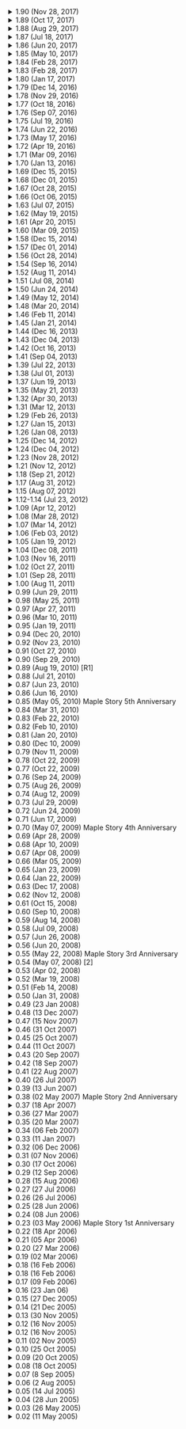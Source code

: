 <details>
     <summary>
            1.90 (Nov 28, 2017)
     </summary>
     
     - New Playable Character:  Cadena Intro
     - New Playable Character:  Cadena Skills
     - Skill Updates: New 5th Job Skills
     - Skill Updates: Skill Revamps
     - New Content: Maple Achievements
     - New Content: Spirit Savior
     - Additional Updates: A Better Maple
     - Additional Updates: Boss Reward Changes
     - Additional Updates: Game-Related Changes
     - Additional Updates: Skill-Related Changes
     - Additional Updates: Bug Fixes
     - Nova Events: Breakthrough Nova
     - Nova Events: Character Name Change
     - Nova Events: Nova Box
     - Nova Events: Nova Coin Shop
     - Nova Events: Nova Sugar Time
     - Nova Events: Nova Hot Week
     - Nova Events: Super Nova
     - Other New Events: Zero Character Creation
     - Other New Events: Cryojet Mount
     - Other New Events: Dragon Pop
     - Other New Events: 2x EXP & Drop Weekend
     - Other New Events: Sunny Sunday Perk
     - Other New Events: Festival 100-Player Bingo
     
</details>

<details>
     <summary>
            1.89 (Oct 17, 2017)
     </summary>
     
     - Halloween Event: Hallowkitty’s Halloween Bash
     - Halloween Event: Murgoth Dungeon
     - Halloween Event: Madhouse Dungeon
     - Halloween Event: Dark Lords of Darkness
     - Halloween Event: Halloween 2x EXP & Drop Weekends
     - Additional Updates: Bug Fixes
     - Additional Updates: UI Improvements
     - Additional Updates: Balance Updates
     - Other New Events: Sugar Rush Honey Flow
     - Other New Events: Prism Perks
     - Other New Events: Maple Music Festival
     - Other New Events: Maplehood Watch
     - Other New Events: Sunny Sunday Perk
     - Other New Events: Cat of All Trades
     - Other New Events: Spell Trace Fever Time
     - Thanksgiving Events: Thanksgiving!
     - Thanksgiving Events: Food Fighter
     - Thanksgiving Events: Thanksgiving Turkey Egg Hunt
     - Nova Events: Journey from Grandis to Maple World
     - Nova Events: Nova Registration Event
     - Nova Events: Nova Attendance Check
     - Black Friday Events: Black Friday Hot Week
     - Black Friday Events: Black Friday Big Spender
     
</details>

<details>
     <summary>
            1.88 (Aug 29, 2017)
     </summary>
     
     - New Content: A Better Maple
     - New Content: Skill Revamps
     - New Content: Quest Revamps
     - New Content: Monster Life Revamp
     - New Content: Cross World Party Quest Revamp
     - New Content: Updates to Combat Maps
     - New Content: Mu Lung Dojo Updates
     - New Content: Screenshot Options
     - New Content: Additional Updates
     - New Content: Bug Fixes
     - New Events: Dice Master
     - New Events: Recruiting New Members
     - New Events: Sunny Sunday Perk
     - New Events: September Attendance Check
     - New Events: Challenge! Rainbow Spectrum
     - New Events: Absolute Taste
     - New Events: World Leap
     - New Events: Spell Trace Fever Time
     - New Events: Maple Leaf High
     - New Events: Hot Week
     - Moon Festival Events: The Great Moon Bunny Ceremonial Table
     - Moon Festival Events: Moon Festival Coin Shop
     - Moon Festival Events: Bountiful Fall Saturday Perk
     - Moon Festival Events: Moon Festival Gift Box
     - Moon Festival Events: Moon Festival 2x EXP & Drop Weekend
     
</details>

<details>
     <summary>
            1.87 (Jul 18, 2017)
     </summary>
     
     - New Content: Dream Defender
     - New Content: Fantasy Theme World
     - New Content: Arcana
     - Additional Updates: Bug Fixes
     - Eluna Events: Elunarium Energy
     - Eluna Events: Otherworldly Luck
     - Eluna Events: Eluna's Prospects
     - Eluna Events: Eluna Express
     - Eluna Events: Elunarium Accessory Crafting
     - Eluna Events: Break the Elunarium Pillar
     - Override Events: Override Saturday Perk Event
     - Override Events: Override Box Event
     - Override Events: Override Coin Shop
     - Override Events: Override Hot Week
     - Override Events: TakeOver Event
     - Override Events: Override Mega Burning Project
     - Override Events: Override Hot Week 2
     - Festival Events: Festival All-in-One Gift Box
     - Festival Events: Festival Box Event
     - Festival Events: Festival Saturday Perk Event
     - Festival Events: Festival Sugar Time
     - Festival Events: Festival 100-Player Bingo
     - Other New Events: Dream Defender Grand Opening Event
     - Other New Events: Zero Character Creation
     - Other New Events: Latte Trio Event
     - Other New Events: The Legends Return
     - Other New Events: 2x EXP & Drop Weekends
     - Other New Events: Spell Trace Fever Time
     - Other New Events: Spiegelmann Express: Nihal Desert Trade Tycoon
     - Other New Events: Cash Inventory Transfer Event
     - Other New Events: Tinkerer's Chest
     
</details>

<details>
     <summary>
            1.86 (Jun 20, 2017)
     </summary>
     
     - New Content: New 5th Job Skills: V Matrix Update
     - New Content: New 5th Job Skills: New Skills: All Jobs
     - New Content: New 5th Job Skills: New Skills: Explorers
     - New Content: New 5th Job Skills: New Skills: Cygnus Knights
     - New Content: New 5th Job Skills: New Skills: Heroes
     - New Content: New 5th Job Skills: New Skills: Demons
     - New Content: New 5th Job Skills: New Skills: Resistance
     - New Content: New 5th Job Skills: New Skills: Nova
     - New Content: New 5th Job Skills: New Skills: Sengoku
     - New Content: New 5th Job Skills: New Skills: Warrior Jobs
     - New Content: New 5th Job Skills: New Skills: Magician Jobs
     - New Content: New 5th Job Skills: New Skills: Bowman Jobs
     - New Content: New 5th Job Skills: New Skills: Thief Jobs
     - New Content: New 5th Job Skills: New Skills: Pirate Jobs
     - Additional Updates: Legion System
     - Additional Updates: Theme Dungeon: Omega Sector
     - Additional Updates: Boss Lucid Hard Mode
     - Additional Updates: Boss Changes
     - Additional Updates: ‘A Better Maple’ System Changes
     - Additional Updates: Mu Lung Dojo Formidable Opponent
     - Additional Updates: Leafre Revamp
     - Additional Updates: Jett Skill Revamp
     - Additional Updates: Hayato Skill Revamp
     - Additional Updates: New Star Force Maps
     - Additional Updates: Bug Fixes
     - Override Events: Breakthrough Override Event
     - Override Events: Override Box Event
     - Override Events: Override Coin Shop
     - Override Events: Character Name Change Event
     - Override Events: TakeOver Event
     - Override Events: Override Saturday Perk Event
     - Override Events: Override Hot Week
     - Override Events: Override 100-Player Bingo
     - Override Events: Override Mega Burning Project
     - Override Events: Override Hot Week 2
     - Other New Events: Legion Grand Opening Event
     - Other New Events: Zero Character Creation
     - Other New Events: Mu Lung Dojo Formidable Opponent Grand Opening Event
     - Other New Events: 2x EXP & Drop Weekends
     - Other New Events: Spell Trace Fever Time
     - Other New Events: Omega Sector Grand Opening Event
     - Other New Events: M-Force Override Event
     - Other New Events: Party Punks Monster Collection Event
     - Other New Events: Sengoku High
     - Other New Events: Elunarium Energy
     - Other New Events: Otherworldly Luck
     
</details>

<details>
     <summary>
            1.85 (May 10, 2017)
     </summary>
     
     - Re:ZERO Events: Re:ZERO Attendance Check Event
     - Re:ZERO Events: Re:ZERO Reboot World Event
     - Additional Updates: Meso Market
     - Additional Updates: Bug Fixes
     - New Events: New & Returning Players Event
     - New Events: Discount Coupon Giveaway
     - New Events: Hot Week
     - New Events: Mechanical Hearts
     - New Events: Dragon Boat Festival
     - New Events: Mini-Game Station
     - New Events: Jewel Crafting
     - New Events: Spell Trace Fever Time
     - New Events: Hunting Boost Haste Event
     - New Events: Beast Tamer Character Creation
     - New Events: 2x EXP & Drop Weekends
     - Override Pre-Events: Override Registration Event
     - Override Pre-Events: Journey to Override Event
     - Override Pre-Events: Override Mega Burning Project
     - Override Pre-Events: Override Attendance Check
     - Override Pre-Events: Override Hot Week
     
</details>

<details>
     <summary>
            1.84 (Feb 28, 2017)
     </summary>
     
     - 12th Terrorversary: Night of the Living Bean
     - Thursday the 12th Events: Burning Project
     - Thursday the 12th Events: Freaky Frankenbalrog
     - Thursday the 12th Events: Bizarre Balloon Bonanza
     - Thursday the 12th Events: Maple Anniversary Museum
     - Thursday the 12th Events: 12th Anniversary Box
     - Thursday the 12th Events: Maple Rain
     - Thursday the 12th Events: Curious Coin Shop
     - Thursday the 12th Events: Anniversary Achievement Avalanche
     - Thursday the 12th Events: Anniversary Attendance Check
     - Thursday the 12th Events: 12th Anniversary Hot Week
     - Thursday the 12th Weekend Events: Thursday the 12th Box
     - Thursday the 12th Weekend Events: Thursday-Only Benefits
     - Thursday the 12th Weekend Events: Thursday-Sunday Benefits
     - Spring Events: Golden Rocket Rider
     - Spring Events: Spring Heatwave
     - Spring Events: The Great Easter Egg Hunt
     - Spring Events: The Mad Bunny
     - Spring Events: Golden Egg Coloring
     - Other New Events: Tinkerer’s Chest
     - Other New Events: Spell Trace Fever Time
     - Other New Events: 2x EXP & Drop Weekends
     - Other New Events: Cash Inventory Transfer Event
     - Other New Events: Maple Leaf High
     - Additional Updates: Bug Fixes
     
</details>

<details>
     <summary>
            1.83 (Feb 28, 2017)
     </summary>
     
     - New Content: Theme Dungeon: Kerning Tower
     - New Content: ‘A Better Maple’ System Changes
     - New Content: Maple Value Points (MVP) Service
     - Additional Updates: Bug Fixes
     - Additional Updates: Boss Von Leon Hard Mode
     - Additional Updates: Aran and Xenon Quest Revamp
     - New Events: Kerning Tower Opening Celebration
     - New Events: Best Friends Forever
     - New Events: Hasty Hunting
     - New Events: March Attendance Check
     - New Events: 2x EXP & Drop Weekends
     - New Events: Hot Week
     - New Events: Spell Trace Fever Time
     - New Events: Artifact Hunt
     - New Events: Steamed Bun Maestro
     - New Events: Chocky Day
     - New Events: Hot Week 2
     
</details>

<details>
     <summary>
            1.80 (Jan 17, 2017)
     </summary>
     
     - Appreciation Events: Player Appreciation ReVVard
     - Appreciation Events: Maple VVorld Records
     - Additional Updates: Bug Fixes
     - Lunar New Year Events: New Year Gift Box
     - Lunar New Year Events: New Year Fireworks
     - Lunar New Year Events: New Year Coin Shop
     - Lunar New Year Events: New Year Greetings
     - Lunar New Year Events: New Year Bingo
     - Lunar New Year Events: New Year OX Quiz
     - Lunar New Year Events: New Year's Countdown Shop
     - Lunar New Year Events: Lunar New Year Hot Week
     - Other New Events: 2x EXP & Drop Weekends
     - Other New Events: Hot Days
     - Other New Events: Hot Weekends
     - Other New Events: Cash Inventory Transfer Event
     - Other New Events: Spiegelmann Express: The Chu Chu Truck
     - Other New Events: February Attendance Check
     - Other New Events: Maplehood Watch
     - Other New Events: Special Beauty Coupon Event
     - Other New Events: Spell Trace Fever Time
     - Other New Events: Sengoku High
     - Other New Events: Hot Week
     - Mardi Gras Events: Mardi Gras Throw
     - Mardi Gras Events: Mardi Gras Masks
     - Valentine's Day Events: Choco Onslaught
     - Valentine's Day Events: Cassandra's Special Candy
     - Valentine's Day Events: Blackheart Day: Singles Army Unite!
     - Valentine's Day Events: Cassandra's Dating Advice
     - Valentine's Day Events: The Sweetest Day
     - Valentine's Day Events: Sweet in the Center
     - Valentine's Day Events: Valentine's Day Heart-Shaped Box
     
</details>

<details>
     <summary>
            1.79 (Dec 14, 2016)
     </summary>
     
     - New Content: 5th Job Advancement: 5th Job Overview
     - New Content: 5th Job Advancement: New Skills: All Jobs
     - New Content: 5th Job Advancement: New Skills: Warrior Jobs
     - New Content: 5th Job Advancement: New Skills: Magician Jobs
     - New Content: 5th Job Advancement: New Skills: Bowman Jobs
     - New Content: 5th Job Advancement: New Skills: Thief Jobs
     - New Content: 5th Job Advancement: New Skills: Pirate Jobs
     - New Area: Arcane River: Vanishing Journey
     - New Area: Arcane River: Chu Chu Island
     - Additional Updates: Bug Fixes
     - MapleStory V Events: V Hot Day
     - MapleStory V Events: V Box Event
     - MapleStory V Events: Mesoranger V
     - MapleStory V Events: Mega Burning Project
     - MapleStory V Events: V Coin Shop
     - Holiday Events: Icy Onslaught
     - Holiday Events: Catch a Snowflake
     - Holiday Events: Cassandra’s Christmas Present
     - Holiday Events: New Year's Countdown
     - Other New Events: December Big Spender
     - Other New Events: Let's Party Quest
     - Other New Events: 2x EXP & Drop Weekends
     - Other New Events: Spell Trace Fever Time
     
</details>

<details>
     <summary>
            1.78 (Nov 29, 2016)
     </summary>
     
     - New Content: UI Revamp
     - New Content: Damage Cap Removal
     - New Content: Reduced Leveling Curve
     - New Content: Auction House
     - New Content: Character Name Change
     - Additional Update: Bug Fixes
     - Additional Update: Stat Changes
     - Additional Update: Reboot World Monster HP Changes
     - Additional Update: ‘A Better Maple’ System Changes
     - MapleStory V Event: V Hot Day
     - MapleStory V Event: Mega Burning Project
     - MapleStory V Event: Hi-Five Box Event
     - MapleStory V Event: Play V Rewards Event
     - MapleStory V Event: V Breakthrough Event
     - MapleStory V Event: V Coin Shop
     - MapleStory V Event: V Tracker
     - Holiday Event: Happyville
     - Holiday Event: Christmas Everywhere
     - Holiday Event: The Grand Christmas Tree
     - Holiday Event: Santa’s Shining Gift
     - Other New Events: Zero Character Creation
     - Other New Events: Beast Tamer Character Creation
     - Other New Events: Hot Week
     - Other New Events: 2x EXP & Drop Weekends
     - Other New Events: Spell Trace Fever Time
     - Other New Events: Tinkerer’s Chest
     
</details>

<details>
     <summary>
            1.77 (Oct 18, 2016)
     </summary>
     
     - New Content: The Afterlands
     - Bug Fixes
     - Skill Changes
     - ‘A Better Maple’ System Changes
     - Fishing System
     - Wedding System Revamp
     - Secret Stories
     - Haunted Mansion
     - Elite Pumpkin Zombie
     - Hero’s Gauntlet
     - Halloween Kaleido-Spinner Event
     - Dark Lords of Darkness
     - 2x EXP & Drop Weekend
     - Halloween Monster Invasion
     - Halloween Hot Weekend
     - Thanksgiving! Event
     - Food Fighter
     - Thanksgiving Turkey Egg Hunt
     - Bunny on the Moon
     - Of Mice and Bunnies
     - Rice Cakes are Back
     - Towering Crown
     - Rock-Paper-Scissors Zakum
     - Jewel Crafting
     - Hunt Acceleration Haste Event
     - Arcane Attendance Event
     - Hot Weekend
     - V Coin Exchange Event
     - Black Friday Big Spender Event
     - Black Friday Hot Week
     
</details>

<details>
     <summary>
            1.76 (Sep 07, 2016)
     </summary>
     
     - New Content: Mushroom Shrine
     - Reboot World Events
     - Water Wars
     - Futuroid Event
     - New & Returning Players Event
     - Mystic Gate
     - Homecoming: Sports Day
     - Homecoming: Queen Bee
     - Spell Trace Fever Time
     - Maple Music Festival
     - Maple Bonfire
     - Absolute Belt
     - Rainbow Festival
     - 2x EXP & Drop Weekends
     - Hot Week
     
</details>

<details>
     <summary>
            1.75 (Jul 19, 2016)
     </summary>
     
     - New Playable Character: Blaster
     - New Content: Heroes of Maple
     - Additional Updates
     - Heroes of Maple Events
     - Hot Time
     - Burning Project
     - Heroes of Reboot
     - Ursus Heroes Coin Event
     - Maplehood Watch Event
     
</details>

<details>
     <summary>
            1.74 (Jun 22, 2016)
     </summary>
 
     - New Content: Heroes of Maple
     - Heroes of Maple Act 1: Slumbering Dragon Island
     - Heroes of Maple Act 1.5: Reunion
     - Heroes of Maple Act 2: Abraxas
     - Job Revamps 
     - Job Revamps Balance Changes
     - Job Revamps Aran
     - Job Revamps Evan
     - Job Revamps Explorer
     - Job Revamps Explorer Warrior
     - Job Revamps Hero
     - Job Revamps Paladin
     - Job Revamps Dark Knight
     - Job Revamps Explorer Magician
     - Job Revamps Arch Mage (Fire, Poison)
     - Job Revamps Arch Mage (Ice, Lightning)
     - Job Revamps Bishop
     - Job Revamps Bowmaster
     - Job Revamps Marksman
     - Job Revamps Night Lord
     - Job Revamps Shadower
     - Job Revamps Dual Blade
     - Job Revamps Explorer Pirate
     - Job Revamps Buccaneer
     - Job Revamps Corsair
     - Job Revamps Cannoneer
     - Job Revamps Cygnus Knight
     - Job Revamps Dawn Warrior
     - Job Revamps Wind Archer
     - Job Revamps Night Walker
     - Job Revamps Thunder Breaker
     - Job Revamps Hero
     - Job Revamps Mercedes
     - Job Revamps Phantom
     - Job Revamps Shade
     - Job Revamps Luminous
     - Job Revamps Demon Slayer
     - Job Revamps Demon Avenger
     - Job Revamps Resistance
     - Job Revamps Battle Mage
     - Job Revamps Wild Hunter
     - Job Revamps Mechanic
     - Job Revamps Xenon
     - Job Revamps Mihile
     - Job Revamps Kaiser
     - Job Revamps Angelic Buster
     - Job Revamps Zero
     - Job Revamps Kinesis
     - Bug Fixes
     - Black Heaven Reborn
     - Monster Park Reborn
     - Monster Collection
     - Premium Surprise Style Box Stamp Exchange
     - Bounty Hunter Brothers Additions
     - Maple Runner
     - Heroes of Maple Events
     - Heroes Box
     - Heroes Coin Shop
     - Aran Level-Up Event
     - Evan Level-Up Event
     - Luminous Level-Up Event
     - Mercedes Level-Up Event
     - Phantom Level-Up Event
     - Shade Level-Up Event
     - Heroes of Maple Clear Event
     - Heroes Ring Event
     - Other New Events
     - Hot Time
     - Black Heaven Reborn Event
     - 2x EXP & Drop Weekends
     - Burning Project
     - Zero Character Creation
     - Spiegelmann Express
     - Spell Trace Fever Time
     - Maple Runner Ranking Event
     - Tinkerer’s Chest
     - Hot Week
     - Hot Week 2
     - Hot Week 3
     
</details>

<details>
     <summary>
            1.73 (May 17, 2016)
     </summary>
 
     - Stellar Detectives quest line has been added
     - Hyperspace Cube has been added

</details>

<details>
     <summary>
            1.72 (Apr 19, 2016)
     </summary>
 
     - Many classes have received skill changes to balance them
     - Zakum has been revamped
     - Easy mode Empress has been added
     - Bounty Hunter Portals have been added
     - Rune of Hordes, Skill, and Barrage have been added
     - Rune of Decay has been removed
     - Transfer hammer has been updated
     - Combo orbs now give more EXP
     - Sudden missions now give more exp and spell traces
     - Mu Lung Dojo has been updated
     - Dimensional Mirror has been removed from Ellinia, Period, Kerning City, and Lith Harbor
     - Final damage has been removed from the calculation of damage stat

</details>

<details>
     <summary>
            1.71 (Mar 09, 2016)
     </summary>
 
     - Mastera Through Time parts 1 and 2 have been added
     - Masteria quests now give new equipment
     - Masteria has been revamped
     - Beasts of Fury 2 has been added
     - Shaolin Temple Theme Dungeon has been added
     - Shanghai has been added

</details>

<details>
     <summary>
            1.70 (Jan 13, 2016)
     </summary>
 
     - Ursus the Mighty has been added to the game
     - Korean Folk Town has been revamped
     - Spiegelmann's Ghost Park has been added to the game
     - MapleTV has been removed from the Free Market

</details>

<details>
     <summary>
            1.69 (Dec 15, 2015)
     </summary>
 
     - Kinesis has been added to the game
     - Mu Lung Dojo has been revamped

</details>

<details>
     <summary>
            1.68 (Dec 01, 2015)
     </summary>
 
     - Most jobs have a skill change of some sort
     - Reboot Server added to the list of current worlds
     - Battle Analysis system has been added to the game
     - Hyper Stat system has been revamped
     - Transfer hammer has been added to the game
     - More Star Force maps have been added to the game
     - Theme dungeons below level 100 now have new rewards
     - Mastery books can now be acquired more easily
     - Owl on Minerva can now search for tradable cash shop items

</details>

<details>
     <summary>
            1.67 (Oct 28, 2015)
     </summary>
 
     - Alishan has been added to the game
     - Hackshield is no longer integrated with MapleStory(removed)

</details>

<details>
     <summary>
            1.66 (Oct 06, 2015)
     </summary>
 
     - Kanna received a minor revamp
     - Hayato received a minor revamp
     - You can hide visual effects for items in the equipment tab (equip effects)
     - Tot's Know-how has been revamped
     - Feedback Survey System has been added to the game on log out

</details>

<details>
     <summary>
            1.63 (Jul 07, 2015)
     </summary>
 
     - Beast Tamer has many skill changes (huge buffs)
     - Buccaneer, Corsair, Kaiser, Xenon, Marksman, Mercedes, and Paladin have minor skill changes
     - Certain skills have auto activation (on/off) enabled for them
     - Blackgate City has been added to the dimensional mirror
     - Scrapyard is now accessable via Edelstein
     - Chapter 6 of FriendStory is now available
     - Damage skin storage system added
     - Maple Rewards UI added
     - Pierre, VonBon, Queen, Vellum, and Lotus now drop Soul Shards

</details>

<details>
     <summary>
            1.62 (May 19, 2015)
     </summary>
 
     - 2x EXP coupons no longer have purchase restrictions between levels 201-249
     - 2x Drop/EXP events will now display a banner when they are active

</details>

<details>
     <summary>
            1.61 (Apr 20, 2015)
     </summary>
 
     - Black Heaven acts 5 and 6 have been added
     - Lotus (boss) has been added
     - Party Quest EXP has been increased
     - Channels have been added to Dimension Invasion and Evolution System

</details>

<details>
     <summary>
            1.60 (Mar 09, 2015)
     </summary>
 
     - Battle Mage has been revamped
     - Wild Hunter has been revamped
     - Mechanic has been revamped
     - Dual Blade, Buccaneer, Corsair, Mercedes, Demon Avenger, Demon Slayer, and Angelic buster have minor skill changes
     - Black Heaven acts 1, 2, 3, and 4 have been added to the game
     - Maple Talk has been added to the game
     - Medals of Honor dropped by bosses give 20x the honor EXP
     - Maple Reward point cap has been increased
     - Drop rates for cubes have been increased
     - Rank up rates for all cubes have been increased
     - Star Planet has minor changes

</details>

<details>
     <summary>
            1.58 (Dec 15, 2014)
     </summary>
 
     - 
     - Star Planet has been added to the game
     - Maple Rewards System has been added to the game

</details>

<details>
     <summary>
            1.57 (Dec 01, 2014)
     </summary>
 
     - Minor skill changes for most classes
     - Bowmasters have arrow blaster moved to 3rd job
     - Star Force maps have been added to the game
     - Star Force Enhancement has been added to the game
     - New weapons and armors have been added to the game (utgard weapons/pensalir armors)
     - New boss accessories have been added to the game
     - Evolution System has been revamped (nerfed)
     - Lion King Castle has been changedslightly
     - Blacklisting has been slightly improved
     - Offline status has been slightly improved
     - Easy horntail has been added, Horntail prequests made easier
     - Easy Magnus has been made easier
     - Normal magnus resets at midnight (Pacific)
     - Hard Magnus resets every Thursday (pacific)
     - Pink bean can only be entered once a day
     - Easy Von Leon has been made easier
     - Mastery book prices have been lowered
     - Elite Monsters have been changed slightly

</details>

<details>
     <summary>
            1.56 (Oct 28, 2014)
     </summary>
 
     - Night Walker has been revamped and now has a level cap of 250
     - Friendstory has been added into the game
     - Theme Dungeon: Mushroom Castle has been added into the game
     - Mr. Lee Airlines has been added into the game
     - Characters now have a 24 hour cooldown before you can delete them above level 31.
     - Buff duration added to buff icons
     - Guild Search function has been added

</details>

<details>
     <summary>
            1.54 (Sep 16, 2014)
     </summary>
 
     - Blaze Wizard has been revamped and now has a level cap of 250
     - Boss tab replaces Expedition tab, allows for boss teleporting
     - Horntail can now be killed solo

</details>

<details>
     <summary>
            1.52 (Aug 11, 2014)
     </summary>
 
     - Jett has been Revamped
     - Hieizan Temple has been added
     - Princess No.(Boss) has been added
     - Kritias has been added
     - Mori Ranmaru has had his drop list updated
     - Nebulites have a slightly higher chance of dropping from bosses
     - Japanese Myth items are now tradable until equipped

</details>

<details>
     <summary>
            1.51 (Jul 08, 2014)
     </summary>
 
     - Shade is added to the game
     - Nebulite box drop rate has been increased in bosses and monsters
     - Elite monsters have a chance to drop safety scrolls
     - Normal and Chaos Horntail have had their drop restrictions removed
     - Tower of Oz has been added into the game

</details>

<details>
     <summary>
            1.50 (Jun 24, 2014)
     </summary>
 
     - Instant KO chance is lowered in skills across the board
     - Dual Blade, Cannoneer, Evan, Luminous, Mercedes, Phantom, Demon Avenger, Demon Slayer, Xenon, have skill changes (minor buff)
     - Dawn Warrior, Thunder Breaker, Wind Archer, Mechanic, Kaiser, Angelic Buster, have skill changes (decent buff)
     - Aran has skill changes (Huge buff)
     - Evans no longer need to complete quests to obtain SP needed for skills
     - Magicians can use teleport mid-air
     - Kanna and Hayato have had their story quests adjusted slightly
     - Elite monsters are added into the game
     - Elite bosses are added into the game
     - Party invite will appear when entering a map with another character in a similar level range
     - More than 999 Ability Points can be invested in a single stat now
     - Spell Traces are now available to enhance equipment
     - Runes have been added into the game
     - Several level 20-100 equipments have set bonuses now
     - Hidden potential level will display on the field via an aura around the equipment
     - Inner ability has been changed slightly
     - Account Buddy System added to the Buddy System
     - Auto All-Cure is now available for pets
     - Monster levels below 140 have been adjusted as well as HP/EXP
     - Easy mode Zakum can be attempted at level 50
     - Normal and Chaos mode Zakum can be attempted at 90

</details>

<details>
     <summary>
            1.49 (May 12, 2014)
     </summary>
 
     - Wild Hunter has skill changes (minor buff)
     - Night Lord has skill changes
     - Demon Avenger has skill changes (minor buff)
     - Kaiser has skill changes (minor buff)
     - Demon Slayer has skill changes (minor buff)
     - Mihile has skill changes (huge buff)
     - Mechanic has skill changes (minor buff)
     - Mercedes has skill changes (minor buff)
     - Evan has skill changes (Huge buff)
     - Bowmaster has skill changes (decent buff)
     - Kanna has skill changes (small nerf to kishin)
     - Jett has skill changes (minor buff)
     - Soul Weapons are added into the game
     - Guild System has been revamped
     - Flag Race has been added into the game
     - Lion King Castle has been updated
     - Cross World Party Quest has been updated
     - Cubes chance to tier up have been increased across the board
     - Meister and Master Craftsman Cubes are now obtainable from certain bosses
     - Certain bosses have a chance of dropping a Golden Hammer (100%)
     - Pets have been revamped
     - Family system has been removed, with some skills going into guild system
     - New Shortcut Keys are added
     - Some item names have been changed

</details>

<details>
     <summary>
            1.48 (Mar 20, 2014)
     </summary>
 
     - Cannoneer is revamped
     - Dual Blade is revamped
     - Battle Mage has skill changes
     - Evan has skill changes
     - Luminous has skill changes
     - Mechanic has skill changes
     - Mercedes has skill changes
     - Phantom has a skill changes
     - Wild Hunter has a new Jaguar + skill changes
     - Boss arena has been added
     - Cross World Party Quests have been added
     - Grand Athenaeum dungeon has been added
     - Item inventory is reverted to its old form, but with 2 different sizes
     - Equipment inventory has been revamped completely
     - Storage inventory has been expanded to show multiple items
     - Character stats have been made more compact
     - Skill inventory is reverted for all classes excluding Beast Tamers and Evans

</details>

<details>
     <summary>
            1.46 (Feb 11, 2014)
     </summary>
 
     - Masteria and its quest line have been updated
     - Merchant Union has been updated
     - World Tour locations (Ninja Castle, Malaysia, Singapore) have had their drops updated)

</details>

<details>
     <summary>
            1.45 (Jan 21, 2014)
     </summary>
 
     - Beast Tamer is added
     - Ninja Castle has been updated
     - Malaysia quest line has been updated
     - Singapore quest line has been updated

</details>

<details>
     <summary>
            1.44 (Dec 16, 2013)
     </summary>
 
     - Zero has been added
     - Commerci has been added

</details>

<details>
     <summary>
            1.43 (Dec 04, 2013)
     </summary>
 
     - Explorer classes have been revamped
     - Explorers can job change to another job of the same time starting at level 101
     - Professions have been revamped
     - Mastery books have been revamped
     - Several NPCs have been removed from towns and are now located in the event hall
     - Occult cubes no longer drop from bosses
     - An episode book has been added to keep a log of events and quests
     - Monster Life has received a minor update
     - A new potential tier has been added for 151+ items
     - Smart Mounts have been added into the game
     - Certain UI features have been changed

</details>

<details>
     <summary>
            1.42 (Oct 16, 2013)
     </summary>
 
     - Battle Mage, Wild Hunter, Phantom, Mercedes, Kaiser, Angelic Buster, Aran, Evan, Demon Avenger, and Xenon have skill revamps
     - Kanna and Hayato receive hyper skills
     - Von Leon, Zakum, Arkarium, and Magnus all receive easy mode versions
     - Occult cubes now drop from multiple bosses
     - Tynerum(region) has been added
     - Gollux(boss) has been added and is now fightable

</details>

<details>
     <summary>
            1.41 (Sep 04, 2013)
     </summary>
 
     - Cygnus Classes have had some general changes (level cap increase)
     - Thunder Breaker has been revamped
     - Wind Archer has been revamped
     - Dawn Warrior has been revamped
     - Theme Dungeon: Crimsonwood Keep has been added
     - Theme Dungeon: Ellinel Fairy Academy has been added
     - Theme Dungeon: Riena Strait has been added
     - Widescreen Resolution (1366x768) has been added and will display more quickslots
     - Maple chat has been added to improve maple messanger
     - Link skills management has improved, maximum of 12 link skills
     - EXP penalty for hunting lower level monsters removed
     - Party exp will not be rewarded is there is a 41+ level difference between the lowest and highest party member
     - Monster Life has been updated
     - Party Quests have been revamped
     - Monster Park has been revamped
     - Fafnir weapons have been added for Hayato and Kanna
     - Krexel has had his skills and drops changed

</details>

<details>
     <summary>
            1.39 (Jul 22, 2013)
     </summary>
 
     - Demon Avenger is added:
     - EXP Coupons can no longer be bought above level 201

</details>

<details>
     <summary>
            1.38 (Jul 01, 2013)
     </summary>
 
     - Xenon is added:
     - Terminus, Sovereign, Fairy, and Snowstorm gears are added

</details>

<details>
     <summary>
            1.37 (Jun 19, 2013)
     </summary>
 
     - Many classes have minor hyper skill changes
     - Level 3 Link Skills are added
     - Max level is increased from 200 to 250:
     - Damage cap is increased from 999,999 to 50,000,000
     - HP and MP cap have been increased
     - Avoid cap has been lowered from 100% to 90%
     - Inner Ability lines now unlock at levels 30, 50, and 70 through a lightbulb quest
     - Twilight Perion is added
     - Alien Visitor Party Quest is added
     - Monster Park: Spirit Valley is added
     - Theme Dungeon: Twisted Aqua Road is added
     - Theme Dungeon: Fantasy Theme World is added
     - Party Quest: Cooking with Tangyoon is added
     - Guild Party Quest is added
     - Skill Tab has been changed
     - Equip and Item Inventories have been changed
     - Character Stat Window has been changed
     - Equipment Scrolling and Enhancement has been changed
     - Magnifying Glasses are no longer needed forrevealing potentials
     - Bits are added into the game
     - World map has been redesigned
     - Damage increase or decrease from equiping an item will now be displayed
     - Cygnus, Hilla(Hard), Chaos Horntail, Magnus(Hard), Pink Bean, Chaos Pink Bean, Root Abyss Bosses, Von Leon, Zakum, and Chaos Zakum all receive minor changes:
     - Singapore and Malaysia have their target level ranges changed
     - Korean Folk Town monsters now give increased exp
     - Masteria monster levels have been adjusted (Rotting Skeletons, Scarecrows, and Jesters nerfed)
     - Lion King Castle has party play removed, as well as some other changes
     - Many Party Quests have their daily entry restrictions removed
     - Many Party Quest rewards now have lower requirements
     - Victoria Island Special Bosses no longer have a level and job restriction

</details>

<details>
     <summary>
            1.35 (May 21, 2013)
     </summary>
 
     - Monster Life is added:

</details>

<details>
     <summary>
            1.32 (Apr 30, 2013)
     </summary>
 
     - Paladin, Bowmaster, Marksman, Night Lord, Shadower, Cannon Shooter, Demon Slayer, Luminous, Kaiser, and Angelic Buster receive minor skill changes:
     - Hero, Paladin, Dark Knight, Mihile, Archmage (f/p), Archmage (i/l), Bishop, Bowmaster, Marksman, Night Lord, Shadower, Dual Blade, Buccaneer, Corsair, Cannoneer, Battle Mage, Wild Hunter, Mechanic, and Demon  - Slayer receive hyper skill changes:
     - Dimension Invasion is added:
     - Secondary Equipment is added:
     - Evolution System is added
     - Theme Dungeon: Gold Beach is added
     - Monster Park Extreme is added
     - Bonus Potentials are revamped
     - Rock Paper Scissors is added

</details>

<details>
     <summary>
            1.31 (Mar 12, 2013)
     </summary>
 
     - Hayato is added

</details>

<details>
     <summary>
            1.29 (Feb 26, 2013)
     </summary>
 
     - Kanna is added
     - Level 150 Fafnir set added to Chaos Root Abyss drop list.

</details>

<details>
     <summary>
            1.27 (Jan 15, 2013)
     </summary>
 
     - Root Abyss is added

</details>

<details>
     <summary>
            1.26 (Jan 08, 2013)
     </summary>
 
     - Angelic Buster is added

</details>

<details>
     <summary>
            1.25 (Dec 14, 2012)
     </summary>
 
     - Kaiser is added
     - Hyper skills are added for Mercedes, Aran, Phantom, Luminous, Evan, and Kaiser
     - Heliseum is added
     - Tyrant's Castle is added
     - Magnus is added

</details>

<details>
     <summary>
            1.24 (Dec 04, 2012)
     </summary>
 
     - Luminous is added

</details>

<details>
     <summary>
            1.23 (Nov 28, 2012)
     </summary>
 
     - Many classes have minor skill changes
     - Job Advancement is changed
     - 3rd job is now 60 (was 70)
     - 4th job is now 100 (was 120)
     - EXP required to level up from 60-75 and 100-125 has been adjusted

</details>

<details>
     <summary>
            1.21 (Nov 12, 2012)
     </summary>
 
     - Battle Mage has been revamped
     - Mechanic has been revamped
     - Wild Hunter has been revamped
     - Chaos Pink Bean has been added

</details>

<details>
     <summary>
            1.18 (Sep 21, 2012)
     </summary>
 
     - Warrior, Magician, Bowman, Cannoneer, Mercedes, and Demon Slayer are all revamped
     - Gachapon has been revamped

</details>

<details>
     <summary>
            1.17 (Aug 31, 2012)
     </summary>
 
     - Mihile is released

</details>

<details>
     <summary>
            1.15 (Aug 07, 2012)
     </summary>
 
     - Dual Blade gets revamped
     - Corsair and Buccaneer get revamped
     - Golden Temple: Theme Dungeon is added
     - Silent Crusade gets revamped to last until level 160, can now fight Arkarium
     - Mu Lung gloves now last 7 days instead of 1
     - Temple of Time now has shortcut options when you enter Gate to the Past (assuming you have progressed):

</details>

<details>
     <summary>
            1.12-1.14 (Jul 23, 2012)
     </summary>
 
     - Phantom is released
     - Jett is released
     - Fight for Azwan is released
     - Hilla is now available to fight
     - Inner ability is added (May be wrong)
     - Character cards are released (May be wrong)

</details>

<details>
     <summary>
            1.09 (Apr 12, 2012)
     </summary>
 
     - Alliance Eternal game update
     - Limited-time Legends classes creation, for accounts that haven't logged in since before March 14, 2012.
     - Lion King's Castle revamp
     - Explorer skill rebalances: Warrior, Magician, Bowman
     - Cygnus Knights skill rebalances
     - Cygnus Knights quest line expansion and modifications
     - Ultimate Explorer skill rebalances and quest additions
     - Nett's Pyramid Modifications
     - Evolving Belt II Event
     - Log in Gift Event
     - Rescue The Miwok Boys Event
     - Spring Flower Event
     - Pendant Of The Spirit Event
     - Alliance Congratulatory Events Updated For Alliance Eternal

</details>

<details>
     <summary>
            1.08 (Mar 28, 2012)
     </summary>
 
     - Bug Fix

</details>

<details>
     <summary>
            1.07 (Mar 14, 2012)
     </summary>
 
     - New Alliance Quests
     - Ellin Forest Expansion
     - New Leaf City and Masteria Expansion
     - New Alien Socket System
     - New Event Cards and Event Card Collection System
     - Resistance Class Rebalance
     - Aran and Evan Rebalance: Part 2
     - Time Trial Party Quest Revamp: Mu Lung Dojo, Monster Carnival, Nett's Pyramid, Sea of Fog Ghost Ship Raid
     - The Danger Zone Taxi Revised In Ossyria.
     - The Free Market Update
     - Graphic Quality Of Skill Can Be Modified.
     - Dual Blades, Cannoneer, Mercedes, Demon Slayer No Longer In Character Selection Screen

</details>

<details>
     <summary>
            1.06 (Feb 03, 2012)
     </summary>
 
     - Crimsonwood Keep PQ returns.
     - Aran and Evan revamps
     - Silent Crusade revamp, with the new Arkarium expedition
     - Mushking Castle, Chryse, and Kerning Square revamps
     - Legends Memories and Legends Thank You events
     - Protect the Fireworks Festival (Ended on Feb. 28)
     - Legends of Happiness!
     - Legends I'm the Legendary Hero!
     - A Golden Maple Leaf A Day!
     - Valentine's Day events
     - Raise a Maple Coin Tree (Ended on Feb 14)
     - From Golden Leaves to Mushrooms? (Started on Feb 11)
     - Monsters and the Golden Maple Leaf! (Started on Feb 14)
     - Legendary Memories Events (Feb 22 - Mar 7)
     - New Legends Shop (Ended on March 8)


</details>

<details>
     <summary>
            1.05 (Jan 19, 2012)
     </summary>
 
     - Pink Zakum raid Event
     - Evolving Ring III Event
     - Daily Gear Giveaway Event
     - New Year's Gift Boxes Event

</details>

<details>
     <summary>
            1.04 (Dec 08, 2011)
     </summary>
 
     - New Job: Cannoneer
     - New Job: Mercedes
     - New Job: Demon Slayer
     - Quick Move System
     - NPC Button
     - Normal Potion: Increased to stack up to 300 per slot.
     - Alchemy Potion: Increased to stack up to 400 per slot.
     - Pill: Increased to stack up to 600 per slot.
     - Alchemy Pill: Increased to stack up to 800 per slot.
     - Explorer Job Advancements Revamped
     - Quests for Lv. 30 or below on Victoria Island have been changed.
     - The Wandering Alchemist Eurek's New Skill" quest has been changed
     - Professions Changes
     - Battle Mode : New maps, New way of scoring, HP/MP Changes, BP Changes
     - Nautilus Harbor and Florina Beach Map Changes
     - New Monsters Added (Victoria Island)
     - Few Monsters Level Changes (Henesys)
     - Speed Increase 20%
     - Danger Zone Taxi In Omega Sector Now Goes To Ludibrium
     - INT No Longers Increase max MP To Non-Mage Classes
     - Passive skills Shows on Stat Window
     - Tablets Revamped
     - Menu UI: Coin Shop
     - Menu UI: Trophy List
     - Menu UI: My Trophies
     - Menu UI: Mission
     - Cannoneer Welcome Party Event (Dec 9 to Dec 11)
     - Equipment Support Event (Ended on : Jan 31)
     - Legends Space Rock Event (Ended on : Jan 31)
     - Legends 1+1 Event (Ended on : Jan 31)
     - Legends Never Give Up! Event (Ended on : Jan 31)
     - Invitation to the Legends Awards Event (Ended on : Jan 31)
     - Box of Tomorrow Event (Ended on : Jan 31)
     - Hero of the Legends: New Class Creation Event (Ended on : Jan 31)
     - Professions Revamp Celebration Event (Ended on : Dec 28)
     - Magic Music Box Event (Ended on Jan 4)
     - Maple Claws Wants to be Famous Event (Started on Dec 19) (Ended on : Jan 31)
     - Cultivate a Christmas Tree Event (Started on Dec 19) (Ended on : Jan 31)
     - Rudolph, All Grown Up Event? (Started on Dec 19) (Ended on : Jan 31)
     - Command Emblems Event (Dec 27 to Jan 10)
     - Path of the Great Protector Event (Dec 29 to Jan 18)
     - Monitoring the Vibrations Event (Dec 29 to Jan 18)
     - Legendary Ore Event (Dec 29 to Jan 18)
     - Happy New Year Event! (Jan 1 to Jan 18)
     - Maple World Winter Preparations Event (Jan 1 to Jan 18)
     - Warm Thermometer Event (Jan 1 to Jan 18)
     - Lucky Cakes Event (Jan 1 to Jan 18)
     - Coin Cakes Event (Jan 1 to Jan 18)
     - The Party Quest Five Event (Jan 11 to Jan 18)
     - The Monster Park Five Event (Jan 11 to Jan 18)
     - The Battle Mode Five Event (Jan 11 to Jan 18)
     - Legendary Black Dragon Event (Jan 18 to Jan 31)
     - Rock-Paper-Scissors Event (Jan 19 to Jan 31)
     - Can You Resist Event? (Jan 19 to Jan 31)

</details>

<details>
     <summary>
            1.03 (Nov 16, 2011)
     </summary>
 
     - Bug Fix
     - Skill Change - Dark Knight - "Beholder" renamed to "Beholden"
     - Skill Fixed - Dual Blade - "Tornado Spin" now shows its level description.
     - Item Potential Fix ( ? )
     - Fellowship Event
     - Find the Treasure Map Event (Ended on : Nov 29)
     - Gaga's New Business Event (Started on : Nov 23)
     - Thanksgiving Event (Ended on : Nov 30)

</details>

<details>
     <summary>
            1.02 (Oct 27, 2011)
     </summary>
 
     - Monster Familiar
     - Sidekick
     - Life Style Campaign Event
     - Evolving Belt Event (Ended on : Nov 1)
     - Halloween Event (Ended on : Nov 8)
     - Potted Maple Tree Event (Ended on : Nov 8)
     - Golden Temple (Started on : Nov 9)
     - Thanksgiving Event (Started on : Nov 6)

</details>

<details>
     <summary>
            1.01 (Sep 28, 2011)
     </summary>
 
     - Warrior, Magicians and Archer Skill Changes
     - Monster Park
     - Wedding Revamp
     - Bigger Dimensional Mirror
     - 3 New Party Quest (Kenta in Danger, Escape, The Ice Knight's Curse)
     - Old Party Quest Revamp
     - In-Game Event Calender
     - SP Reset Scroll Giveaway Event (Provided to: Warriors, Magicians, Bowmans, Dawn Warrior, Blaze Wizard, Wind Archer)
     - Elite Warrior/Magician/Bowman Blessing
     - Warrior/Magician/Bowman Level Up/Job Advancement Event
     - Explorer's Gratias Ring
     - Monster Park Event Quests
     - Knights of Virtue Event (Ended on : Oct 19)
     - Lion King Castle/Knight Stronghold Monsters Revamp
     - EXP Bar User Interface Change
     - Notice on Left side of Screen
     - AP/SP now [!] on Bottom of Screen (SP will stop notifying at level 70+)
     - Evolving Belt Event (Started on : Oct 5)
     - Random Beauty Coupon (Started on : Oct 5)
     - Beating the Heat (Started on : Oct 12)

</details>

<details>
     <summary>
            1.00 (Aug 11, 2011)
     </summary>
 
     - Age of Triumph
     - Capture the Flag
     - Silent Crusade
     - Crusader Codex (Monster Card)

</details>

<details>
     <summary>
            0.99 (Jun 29, 2011)
     </summary>
 
     - Age of Heros
     - Aran, Evan and Dual Blade Skill Changes
     - New World - Chaos
     - Gate to the Future
     - Talking NPC (Lion King Castle/Gate to the Future)
     - Hyper Teleport Rock preview
     - Jumpstart Character (Ended on July 26)
     - New Character Gift Sets
     - Peacekeeper's Aid (Ended on : July 19)
     - 2011 Summer Boom Up Event (Ended on : July 26)
     - Returned Friend Event (Ended on : Aug 31)
     - Chaos Warrior Challenge (Ended on : Aug 14)
     - Age of Artisans (11 July 2011)
     - New Crafting System
     - All New Character Traits
     - Age of Battle (20 July 2011)
     - New World - Nova
     - Player-vs-Player
     - Ice Knight (Added on July 27)

</details>

<details>
     <summary>
            0.98 (May 25, 2011)
     </summary>
 
     - Cake vs. Pie Town Battles Event
     - Cake vs. Pie Bonus Boss Battles Event
     - Ancient Artifact Hunt Event
     - Time Limit on Horntail and Zakum Implemented
     - Bug Fixes

</details>

<details>
     <summary>
            0.97 (Apr 27, 2011)
     </summary>
 
     - Anniversary
     - 6th Anniversary Items
     - Dual Raid: Balloon Hunt
     - 6th Anniversary Level Up Event
     - Maple Tree Event
     - Jigsaw Event
     - Family Loyalty Forever Event
     - Magic Powders Drop Removed
     - Bug Fixes

</details>

<details>
     <summary>
            0.96 (Mar 10, 2011)
     </summary>
 
     - Ultimate Explorer
     - Cygnus Knights Buff
     - Guild Revamped
     - Blessing of Empress
     - Lion King's Castle/Castle of Von Leon
     - Ani Raid
     - Elemental Wands and Staffs Update
     - New World Map Features
     - 7th Day Market Removed
     - Ores Drop Removed
     - More channels for Zakum, Horntail, and Targa/Scarlion
     - Evolving Ring II
     - Golden Temple (Ended on : March 22)
     - Mardi Gras (Ended on : March 15)
     - Chryse (Added on : April 6)
     - Bug Fix

</details>

<details>
     <summary>
            0.95 (Jan 19, 2011)
     </summary>
 
     - Mechanics
     - NPC Duey removed NPC Donald added
     - Resistance characters can get Episode 1 hats
     - Chinese New Year [Jan. 26 - Feb.08]
     - Valentine's Day [Feb.09 - Feb.22]
     - Golden Temple [Feb. 23 - Mar.22]
     - Mardi Gras [Mar.02 - Mar.15]
     - Bug Fixes

</details>

<details>
     <summary>
            0.94 (Dec 20, 2010)
     </summary>
 
     - Resistance Class
     - New World - Arcania
     - Support for Resistance Event
     - Resistance Leveling Event
     - Happyville (It ended on: Jan 5th)
     - White Christmas Tree Event (It ended on: Jan 5th)
     - New World Event
     - Singapore Monsters Adjustments
     - Bug Fixes

</details>

<details>
     <summary>
            0.92 (Nov 23, 2010)
     </summary>
 
     - Improve compatibility with modern Windows operating systems
     - Gold Richie Event
     - Bug Fixes
     - Duey Retirment (Service Ended Dec. 3rd)
     - New World : El Nido
     - New World : Zenith
     - New Formulas
     - Map changes
     - Item Drops increased (Use and Etc.)
     - Party Quest Level updated
     - Astaroth Been Added To Dimensional Mirror
     - Quest Has Been Retooled
     - Monster Adjustments
     - Skill Adjustments
     - Evolving Ring Event
     - Eve of Resistance Event
     - New User Event
     - Returned Friend Event
     - New World Event
     - 1024x768 Resolution
     - Higher Resolution
     - User Interface Change
     - World Map Change
     - Ariant Coliseum and Ludibrium Maze Removed
     - Episode 1 Quest Remodivied
     - Big Fix

</details>

<details>
     <summary>
            0.91 (Oct 27, 2010)
     </summary>
 
     - Introducing eTracer
     - Ulu City (Added on Nov. 3)
     - Aramia's Book Drive (Added on Nov. 3)
     - Halloween Event Ended (Ended on Nov. 10)
     - Aramia's Book Drive Ended (Ended on Nov. 16)
     - Thanksgiving Event (Started Nov. 17)

</details>

<details>
     <summary>
            0.90 (Sep 29, 2010)
     </summary>
 
     - Ice Gorge PQ
     - Spacecraft PQ lv 30+ and 60+ removed (120+ only and no need for visitors gear to enter)
     - Halloween Event (Started on Oct. 20)
     - Ghost Ship (Added on Oct. 20)

</details>

<details>
     <summary>
            0.89 (Aug 19, 2010) [R1]
     </summary>
 
     - OSSS Secret Base
     - Visitor Gear
     - Unwelcome Guest Weapons and VIP Weapons
     - Spacecraft PQ (lv 30+/60+/120+)


</details>

<details>
     <summary>
            0.88 (Jul 21, 2010)
     </summary>
 
     - Dual Blade Class
     - Chaos Dungeons (Chaos Zakum and Chaos Horntail)
     - Follow System
     - Potential Item System
     - Item Drops increased (Equip)
     - New Login Screen
     - Dual Blade Events
     - New User Events
     - AP and SP Giveaway Event
     - One More Week of Explorer's Ring Event - July 21-27
     - Bug Fix

</details>

<details>
     <summary>
            0.87 (Jun 23, 2010)
     </summary>
 
     - Bug Fix
     - Pre Dual Blade Quests (Started on June. 30)
     - Return of the Explorers Event Ended (Ended on July 14)

</details>

<details>
     <summary>
            0.86 (Jun 16, 2010)
     </summary>
 
     - Friend Finder
     - Golden Temple
     - Android Set
     - Many new quests
     - Return of the Explorers Event
     - Explorer's Box Event
     - Cassandra's Weapon Rental Event
     - Help A Snipe Event
     - Guide an Evan Event
     - Changed/Fixed Several skill Descriptions
     - Bug Fixes

</details>

<details>
     <summary>
            0.85 (May 05, 2010) Maple Story 5th Anniversary
     </summary>
 
     - Birthday Patch
     - Episode 1 Revamp
     - Dragon Rider PQ
     - Durability items
     - Tablets for durability items
     - Platinum Scissors of Karma
     - Cake vs. Pie Event
     - Five Year Reunion Event
     - Monster Portraits Event
     - Maple Weapon Event
     - 5th Anniversary Rings Event
     - Weather Effects Event
     - Aran Lilin's Ring Event Ended (Ended on June 9)
     - Buccaneers no longer delay when in transform states.
     - Bug Fixes

</details>

<details>
     <summary>
            0.84 (Mar 31, 2010)
     </summary>
 
     - Evan Class
     - Episode 1 Open to Evans
     - Neo City update (3 new maps, 2 new bosses)
     - Party Registration System
     - General Mau
     - GameLauncher
     - Party UI and Trade UI changed
     - Everyday Evan Event
     - Evan Levelup Event
     - Evan Trailblazer
     - Evan Launch Event
     - Evan's Gift
     - Bug Fix and Changes

</details>

<details>
     <summary>
            0.83 (Feb 22, 2010)
     </summary>
 
     - Kerning Square Mall
     - Neo City
     - Improved Quick Slot
     - Dimensional Mirror
     - Improved Inventory UI
     - Episode One: Now Open to Everyone!
     - Episode One: Change level to start quests, added Astaroth's Polearm
     - Bug Fix

</details>

<details>
     <summary>
            0.82 (Feb 10, 2010)
     </summary>
 
     - Mardi Gras Event
     - Removed Guest Login
     - Removed PIN system
     - Added PIC system

</details>

<details>
     <summary>
            0.81 (Jan 20, 2010)
     </summary>
 
     - Version Up: Monster Survival and New Medal
     - Valentine's Day Event (Started on Feb. 3)

</details>

<details>
     <summary>
            0.80 (Dec 10, 2009)
     </summary>
 
     - Aran Class
     - New World : Galicia
     - Maple Trading System (MTS) available on Yellonde and Demethos
     - New Tutorial for Explorers
     - Mushroom Castle
     - Water of Life : Redesigned Functionality
     - Party EXP Share formula change (From 60:40 to 80:20)
     - Aran Events
     - Holiday Events
     - New User Events
     - New Quests Added
     - New Items/Maps/Zones
     - Bug Fixes

</details>

<details>
     <summary>
            0.79 (Nov 11, 2009)
     </summary>
 
     - A November to Remember Events
     - Episode 1 (Storyline for Adventures)
     - Pre Aran Quests
     - Turkey Event
     - Black Scooter Mount
     - Pink Scooter Mount
     - Hot Air Balloon Mount

</details>

<details>
     <summary>
            0.78 (Oct 22, 2009)
     </summary>
 
     - Emergency Patch
     - Bug Fix
     - Fix client crashing upon accepting or declining trade requests
     - Fix saddle not working for Shinsoo mount
     - Remove trick-or-treat quest items from PQ monsters and reactors
     - Remove Dark Tokens being dropped from Jr. Newtie
     - Change summoning channel of Balrog

</details>

<details>
     <summary>
            0.77 (Oct 22, 2009)
     </summary>
 
     - Halloween Events
     - Level Up Event
     - Gold Richie Event
     - Witch's Tower Event
     - Version Up Content
     - New Create a Character menu
     - Updated Find Party Member window
     - Balrog Boss Monster (Easy Mode/Normal Mode)
     - More Medals
     - Medal interface
     - More Mini Dungeons (Drake's and Pirates)
     - Malaysia
     - New PQ - Boss Targa and Scarlion
     - Haunted House II
     - To add HP and MP you must be level 20

</details>

<details>
     <summary>
            0.76 (Sep 24, 2009)
     </summary>
 
     - Spirit Week Event
     - Gaga the Talent Show Star Event
     - Mecha Mount
     - Racecar Mount

</details>

<details>
     <summary>
            0.75 (Aug 26, 2009)
     </summary>
 
     - New Nexon Logo in Game
     - The Mu Lung Dojo
     - Monster Carnival 2
     - "Find Master M" Quests Ends
     - New 100%'s scroll
     - Belts
     - Bug Fix

</details>

<details>
     <summary>
            0.74 (Aug 12, 2009)
     </summary>
 
     - Bug Fix

</details>

<details>
     <summary>
            0.73 (Jul 29, 2009)
     </summary>
 
     - Cygnus Knights Class
     - Maker Skill
     - Blessing of the Fairy
     - Vicious' Hammer Item
     - New Skin Colors (Green and Pink)
     - Elemental Wand Changes
     - Many New Quests
     - Maple Trading System (MTS) Tax change
     - Bug Fix

</details>

<details>
     <summary>
            0.72 (Jun 24, 2009)
     </summary>
 
     - Temple of Time (Pink Bean)
     - Level 120 equips
     - "Find Master M" Quests
     - Title System
     - Ellin Forest PQ
     - Scissors of Karma
     - Bug Fix

</details>

<details>
     <summary>
            0.71 (Jun 17, 2009)
     </summary>
 
     - Bug Fix
     - Extended Events end dates

</details>

<details>
     <summary>
            0.70 (May 07, 2009) Maple Story 4th Anniversary
     </summary>
 
     - Birthday Patch
     - EXP Change
     - New Quests

</details>

<details>
     <summary>
            0.69 (Apr 28, 2009)
     </summary>
 
     - Goodbye GameGaurd
     - Hello HackSheild

</details>

<details>
     <summary>
            0.68 (Apr 10, 2009)
     </summary>
 
     - Bug Fixes

</details>

<details>
     <summary>
            0.67 (Apr 08, 2009)
     </summary>
 
     - New Party Quest features
     - Inventory Window Improvements
     - Quest System Improvements
     - Free Rides For Airships
     - Map And Monsters Spawns Adjustments
     - Bug Fixes
     - New Quests
     - Easter Events
     - Family System
     - Monster Book
     - Remote Gachapon Coupon

</details>

<details>
     <summary>
            0.66 (Mar 05, 2009)
     </summary>
 
     - Crimsonwood Keep Party Quest
     - Mal Volence Party Quest
     - 100 Buddy List Slots (Increased By 50)
     - GM Event (Masteria Mob Invasion)

</details>

<details>
     <summary>
            0.65 (Jan 23, 2009)
     </summary>
 
     - Emergency Patch
     - Bug Fix

</details>

<details>
     <summary>
            0.64 (Jan 22, 2009)
     </summary>
 
     - 7th Day Market
     - Magatia Party Quest
     - New Tutorial
     - Auto AP
     - Valentine's Day Event
     - Lunar New Year's Event

</details>

<details>
     <summary>
            0.63 (Dec 17, 2008)
     </summary>
 
     - Christmas
     - Magatia
     - GM event
     - World Map Update

</details>

<details>
     <summary>
            0.62 (Nov 12, 2008)
     </summary>
 
     - Pirate Class
     - New World - Demethos
     - Turkey Event
     - Frog Mount
     - Ostridge Mount

</details>

<details>
     <summary>
            0.61 (Oct 15, 2008)
     </summary>
 
     - Pre Pirate Quests
     - Guest Login Working
     - Event Mini Dungeon
     - Singapore Map
     - Halloween Updates

</details>

<details>
     <summary>
            0.60 (Sep 10, 2008)
     </summary>
 
     - Bug Fix
     - Mini Dungeon
     - Maple Leaf

</details>

<details>
     <summary>
            0.59 (Aug 14, 2008)
     </summary>
 
     - New World - Yellonde
     - Crimsonwood Keep
     - Phantom Forest
     - Jump Down

</details>

<details>
     <summary>
            0.58 (Jul 09, 2008)
     </summary>
 
     - Summer Updates
     - Bug Fix

</details>

<details>
     <summary>
            0.57 (Jun 26, 2008)
     </summary>
 
     - Bug fix

</details>

<details>
     <summary>
            0.56 (Jun 20, 2008)
     </summary>
 
     - Ariant
     - Window Mode
     - Events Ended

</details>

<details>
     <summary>
            0.55 (May 22, 2008) Maple Story 3rd Anniversary
     </summary>
 
     - Maple Birthday Patch
     - Level 200 Dragon Mount
     - Echo of Hero Skill
     - Multi Pet

</details>

<details>
     <summary>
            0.54 (May 07, 2008) [2]
     </summary>
 
     - Showa

</details>

<details>
     <summary>
            0.53 (Apr 02, 2008)
     </summary>
 
     - Maple Trading System (MTS)
     - April Fools Dress Up
     - Easter Event

</details>

<details>
     <summary>
            0.52 (Mar 19, 2008)
     </summary>
 
     - Easter Event
     - Horntail
     - Leafre Cave
     - Monster Carnival

</details>

<details>
     <summary>
            0.51 (Feb 14, 2008)
     </summary>
 
     - Valentine's Day
     - Lunar New Year's Event
     - March 14, 2008, First level 200 in GMS (Not content, but just nice fact for new comrades)

</details>

<details>
     <summary>
            0.50 (Jan 31, 2008)
     </summary>
 
     - Bug fix

</details>

<details>
     <summary>
            0.49 (23 Jan 2008)
     </summary>
 
     - Final Job Advancement
     - Leafre
     - Mounts
     - Legendary Spirit Skill
     - Monster Name/HP Bar
     - World Maps
     - Party Leader Change
     - Quest Alarm Funchtion
     - Buff/Skill Icon Timer

</details>

<details>
     <summary>
            0.48 (13 Dec 2007)
     </summary>
 
     - Christmas Event

</details>

<details>
     <summary>
            0.47 (15 Nov 2007)
     </summary>
 
     - Thanksgiving event

</details>

<details>
     <summary>
            0.46 (31 Oct 2007)
     </summary>
 
     - Bugfix

</details>

<details>
     <summary>
            0.45 (25 Oct 2007)
     </summary>
 
     - Bugfix

</details>

<details>
     <summary>
            0.44 (11 Oct 2007)
     </summary>
 
     - New World - Kradia
     - Prendergast Mansion

</details>

<details>
     <summary>
            0.43 (20 Sep 2007)
     </summary>
 
     - Bugfix patch

</details>

<details>
     <summary>
            0.42 (18 Sep 2007)
     </summary>
 
     - Henesys Party Quest
     - Ludi Maze Party Quest

</details>

<details>
     <summary>
            0.41 (22 Aug 2007)
     </summary>
 
     - Mu Lung/Herb Town
     - Pine Forest
     - World Map Expansion (Himes added)

</details>

<details>
     <summary>
            0.40 (26 Jul 2007)
     </summary>
 
     - New Leaf City

</details>

<details>
     <summary>
            0.39 (13 Jun 2007)
     </summary>
 
     - Amoria Party Quest
     - Mushroom Shrine

</details>

<details>
     <summary>
            0.38 (02 May 2007) Maple Story 2nd Anniversary
     </summary>
 
     - Birthday event

</details>

<details>
     <summary>
            0.37 (18 Apr 2007)
     </summary>
 
     - Removal of ch20
     - Korean Folk Town

</details>

<details>
     <summary>
            0.36 (27 Mar 2007)
     </summary>
 
     - Bug fix

</details>

<details>
     <summary>
            0.35 (20 Mar 2007)
     </summary>
 
     - New World - Mardia
     - Orbis Party Quest
     - Pet window updated
     - Quest Helper
     - Maple Signs Active
     - Zakum Squad
     - 100 member guilds
     - Easter event

</details>

<details>
     <summary>
            0.34 (06 Feb 2007)
     </summary>
 
     - Guild Quest
     - Valentine's Day Event
     - Lunar New Year's Event

</details>

<details>
     <summary>
            0.33 (11 Jan 2007)
     </summary>
 
     - Amoria Dungeon

</details>

<details>
     <summary>
            0.32 (06 Dec 2006)
     </summary>
 
     - Amoria
     - Christmas and New Years events

</details>

<details>
     <summary>
            0.31 (07 Nov 2006)
     </summary>
 
     - Thanksgiving event

</details>

<details>
     <summary>
            0.30 (17 Oct 2006)
     </summary>
 
     - Halloween event

</details>

<details>
     <summary>
            0.29 (12 Sep 2006)
     </summary>
 
     - New World - Bellocan
     - Papulatus

</details>

<details>
     <summary>
            0.28 (15 Aug 2006)
     </summary>
 
     - Deep Sea Gorge
     - Pianus

</details>

<details>
     <summary>
            0.27 (27 Jul 2006)
     </summary>
 
     - Bug fix

</details>

<details>
     <summary>
            0.26 (26 Jul 2006)
     </summary>
 
     - Beginner Skills
     - Aqua Road
     - Relaxer (chair)

</details>

<details>
     <summary>
            0.25 (28 Jun 2006)
     </summary>
 
     - Independence Day Event

</details>

<details>
     <summary>
            0.24 (08 Jun 2006)
     </summary>
 
     - Omega Sector

</details>

<details>
     <summary>
            0.23 (03 May 2006) Maple Story 1st Anniversary
     </summary>
 
     - Zakum
     - Birthday event

</details>

<details>
     <summary>
            0.22 (18 Apr 2006)
     </summary>
 
     - Bug fix

</details>

<details>
     <summary>
            0.21 (05 Apr 2006)
     </summary>
 
     - Easter event

</details>

<details>
     <summary>
            0.20 (27 Mar 2006)
     </summary>
 
     - Bug fix
     
</details>

<details>
     <summary>
            0.19 (02 Mar 2006)
     </summary>
 
     - Ludibrium
     
</details>

<details>
     <summary>
            0.18 (16 Feb 2006)
     </summary>
 
     - New World - Khaini
     - End of Valentine's Day event
     
</details>

<details>
     <summary>
            0.18 (16 Feb 2006)
     </summary>
 
     - New World - Khaini
     - End of Valentine's Day event
     
</details>

<details>
     <summary>
            0.17 (09 Feb 2006)
     </summary>
 
     - PIN reset
     - Valentine's Day
     
</details>

<details>
     <summary>
            0.16 (23 Jan 06)
     </summary>
 
     - Level 80/90/100 equips
     - Guild
     - Lunar New Year
     
</details>

<details>
     <summary>
            0.15 (27 Dec 2005)
     </summary>
 
     - Bug fix
     
</details>

<details>
     <summary>
            0.14 (21 Dec 2005)
     </summary>
 
     - End of thanksgiving event
     
</details>

<details>
     <summary>
            0.13 (30 Nov 2005)
     </summary>
 
     - New World - Windia
     - Third Job Advancement
     - Level 70 equips
     - Christmas events
     
</details>

<details>
     <summary>
            0.12 (16 Nov 2005)
     </summary>
 
     - Security Pins
     - Thanksgiving event
     
</details>

<details>
     <summary>
            0.12 (16 Nov 2005)
     </summary>
 
     - Security Pins
     - Thanksgiving event
     
</details>

<details>
     <summary>
            0.11 (02 Nov 2005)
     </summary>
 
     - End of Halloween event
     
</details>

<details>
     <summary>
            0.10 (25 Oct 2005)
     </summary>
 
     - Halloween Quest
     
</details>

<details>
     <summary>
            0.09 (20 Oct 2005)
     </summary>
 
     - Bugfix

</details>

<details>
     <summary>
            0.08 (18 Oct 2005)
     </summary>
 
     - Improved version
     - Critical Numbers Showing (Purple Numbers)
     - Cash Shop Button Working
     - Game Guard Introduced
     - Nexon first appearance

</details>

<details>
     <summary>
            0.07 (8 Sep 2005)
     </summary>
 
     - New World - Broa
     - Cody and the Theme Park quest

</details>

<details>
     <summary>
            0.06 (2 Aug 2005)
     </summary>
 
     - Mini games

</details>

<details>
     <summary>
            0.05 (14 Jul 2005)
     </summary>
 
     - Summer Items
     - GM Events
     
</details>

<details>
     <summary>
            0.04 (28 Jun 2005)
     </summary>

     - Complete Version
     
</details>

<details>
     <summary>
           0.03 (26 May 2005)
     </summary>
     
     - Bugfix
     
</details>

<details>
     <summary>
           0.02 (11 May 2005)
     </summary>
     
     - Official open patch
     
</details>
